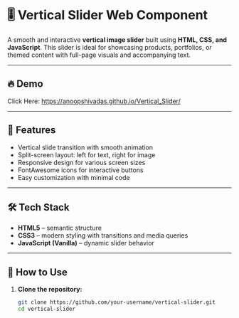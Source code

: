 # 🎚️ Vertical Slider Web Component

A smooth and interactive **vertical image slider** built using **HTML, CSS, and JavaScript**. This slider is ideal for showcasing products, portfolios, or themed content with full-page visuals and accompanying text.

---

## 🔥 Demo
Click Here:  https://anoopshivadas.github.io/Vertical_Slider/

---

## 📌 Features

- Vertical slide transition with smooth animation
- Split-screen layout: left for text, right for image
- Responsive design for various screen sizes
- FontAwesome icons for interactive buttons
- Easy customization with minimal code

---

## 🛠️ Tech Stack

- **HTML5** – semantic structure
- **CSS3** – modern styling with transitions and media queries
- **JavaScript (Vanilla)** – dynamic slider behavior


---

## 🚀 How to Use

1. **Clone the repository:**
   ```bash
   git clone https://github.com/your-username/vertical-slider.git
   cd vertical-slider
